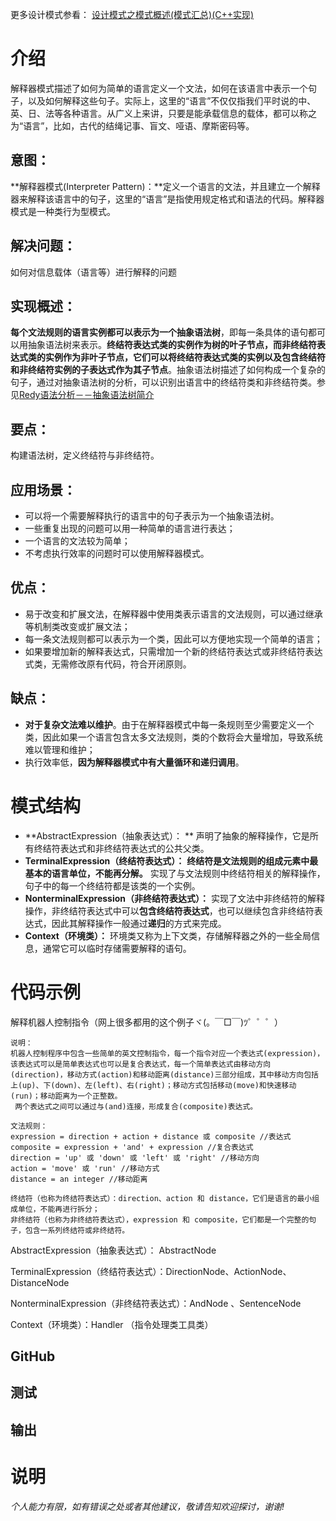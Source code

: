 更多设计模式参看： [设计模式之模式概述(模式汇总)(C++实现)](https://blog.csdn.net/leacock1991/article/details/111713017)



# 介绍

解释器模式描述了如何为简单的语言定义一个文法，如何在该语言中表示一个句子，以及如何解释这些句子。实际上，这里的“语言”不仅仅指我们平时说的中、英、日、法等各种语言。从广义上来讲，只要是能承载信息的载体，都可以称之为“语言”，比如，古代的结绳记事、盲文、哑语、摩斯密码等。



## 意图：

**解释器模式(Interpreter Pattern)：**定义一个语言的文法，并且建立一个解释器来解释该语言中的句子，这里的“语言”是指使用规定格式和语法的代码。解释器模式是一种类行为型模式。



## 解决问题：

如何对信息载体（语言等）进行解释的问题



## 实现概述：

**每个文法规则的语言实例都可以表示为一个抽象语法树**，即每一条具体的语句都可以用抽象语法树来表示。**终结符表达式类的实例作为树的叶子节点，而非终结符表达式类的实例作为非叶子节点，它们可以将终结符表达式类的实例以及包含终结符和非终结符实例的子表达式作为其子节点**。抽象语法树描述了如何构成一个复杂的句子，通过对抽象语法树的分析，可以识别出语言中的终结符类和非终结符类。参见[Redy语法分析－－抽象语法树简介](http://blog.chinaunix.net/uid-26750235-id-3139100.html)

## 要点：

构建语法树，定义终结符与非终结符。

## 应用场景：

-  可以将一个需要解释执行的语言中的句子表示为一个抽象语法树。
- 一些重复出现的问题可以用一种简单的语言进行表达；
- 一个语言的文法较为简单；
- 不考虑执行效率的问题时可以使用解释器模式。

## 优点：

- 易于改变和扩展文法，在解释器中使用类表示语言的文法规则，可以通过继承等机制类改变或扩展文法；
- 每一条文法规则都可以表示为一个类，因此可以方便地实现一个简单的语言；
- 如果要增加新的解释表达式，只需增加一个新的终结符表达式或非终结符表达式类，无需修改原有代码，符合开闭原则。

## 缺点：

- **对于复杂文法难以维护**。由于在解释器模式中每一条规则至少需要定义一个类，因此如果一个语言包含太多文法规则，类的个数将会大量增加，导致系统难以管理和维护；
- 执行效率低，**因为解释器模式中有大量循环和递归调用**。

# 模式结构

- **AbstractExpression（抽象表达式）： ** 声明了抽象的解释操作，它是所有终结符表达式和非终结符表达式的公共父类。
- **TerminalExpression（终结符表达式）：** **终结符是文法规则的组成元素中最基本的语言单位，不能再分解。** 实现了与文法规则中终结符相关的解释操作，句子中的每一个终结符都是该类的一个实例。
-  **NonterminalExpression（非终结符表达式）：** 实现了文法中非终结符的解释操作，非终结符表达式中可以**包含终结符表达式**，也可以继续包含非终结符表达式，因此其解释操作一般通过**递归**的方式来完成。
- **Context（环境类）：** 环境类又称为上下文类，存储解释器之外的一些全局信息，通常它可以临时存储需要解释的语句。



# 代码示例

解释机器人控制指令（网上很多都用的这个例子ヾ(。￣□￣)ﾂ゜゜゜）

```
说明：
机器人控制程序中包含一些简单的英文控制指令，每一个指令对应一个表达式(expression)，该表达式可以是简单表达式也可以是复合表达式，每一个简单表达式由移动方向(direction)，移动方式(action)和移动距离(distance)三部分组成，其中移动方向包括上(up)、下(down)、左(left)、右(right)；移动方式包括移动(move)和快速移动(run)；移动距离为一个正整数。
 两个表达式之间可以通过与(and)连接，形成复合(composite)表达式。
```
```
文法规则：
expression = direction + action + distance 或 composite //表达式
composite = expression + 'and' + expression //复合表达式
direction = 'up' 或 'down' 或 'left' 或 'right' //移动方向
action = 'move' 或 'run' //移动方式
distance = an integer //移动距离
```

```
终结符（也称为终结符表达式）：direction、action 和 distance，它们是语言的最小组成单位，不能再进行拆分；
非终结符（也称为非终结符表达式），expression 和 composite，它们都是一个完整的句子，包含一系列终结符或非终结符。
```

AbstractExpression（抽象表达式）： AbstractNode

TerminalExpression（终结符表达式）：DirectionNode、ActionNode、DistanceNode

NonterminalExpression（非终结符表达式）：AndNode 、SentenceNode

Context（环境类）：Handler （指令处理类工具类）





## GitHub

## 测试

## 输出

# 说明

*个人能力有限，如有错误之处或者其他建议，敬请告知欢迎探讨，谢谢!*

